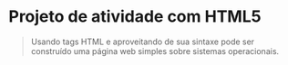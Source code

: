 # Projeto de atividade com HTML5
> Usando tags HTML e aproveitando de sua sintaxe pode ser construído uma página web simples sobre sistemas operacionais.